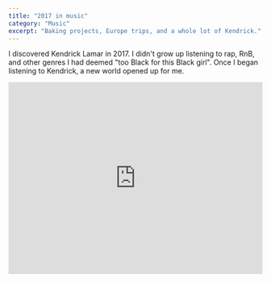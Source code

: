 ```yaml
---
title: "2017 in music"
category: "Music"
excerpt: "Baking projects, Europe trips, and a whole lot of Kendrick."
---
```

I discovered Kendrick Lamar in 2017. I didn't grow up listening to rap, RnB, and other genres I had deemed "too Black for this Black girl". Once I began listening to Kendrick, a new world opened up for me. 

<iframe src="https://open.spotify.com/embed/playlist/75WLtv7GaW2zlvYfyCy1lV?theme=0" width="100%" height="380" frameBorder="0" allowtransparency="true" allow="encrypted-media"></iframe>